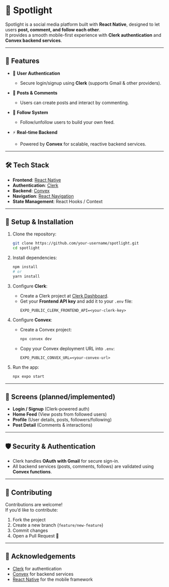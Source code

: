 # 🌟 Spotlight

Spotlight is a social media platform built with **React Native**, designed to let users **post, comment, and follow each other**.  
It provides a smooth mobile-first experience with **Clerk authentication** and **Convex backend services**.

---

## 🚀 Features

- 🔐 **User Authentication**  
  - Secure login/signup using **Clerk** (supports Gmail & other providers).  

- 📝 **Posts & Comments**  
  - Users can create posts and interact by commenting.  

- 👥 **Follow System**  
  - Follow/unfollow users to build your own feed.  

- ⚡ **Real-time Backend**  
  - Powered by **Convex** for scalable, reactive backend services.  

---

## 🛠️ Tech Stack

- **Frontend**: [React Native](https://reactnative.dev/)  
- **Authentication**: [Clerk](https://clerk.com/)  
- **Backend**: [Convex](https://convex.dev/)  
- **Navigation**: [React Navigation](https://reactnavigation.org/)  
- **State Management**: React Hooks / Context 

---


## 🔧 Setup & Installation

1. Clone the repository:
   ```bash
   git clone https://github.com/your-username/spotlight.git
   cd spotlight
   ```

2. Install dependencies:
   ```bash
   npm install
   # or
   yarn install
   ```

3. Configure **Clerk**:
   - Create a Clerk project at [Clerk Dashboard](https://dashboard.clerk.com/).
   - Get your **Frontend API key** and add it to your `.env` file:
     ```env
     EXPO_PUBLIC_CLERK_FRONTEND_API=<your-clerk-key>
     ```

4. Configure **Convex**:
   - Create a Convex project:  
     ```bash
     npx convex dev
     ```
   - Copy your Convex deployment URL into `.env`:
     ```env
     EXPO_PUBLIC_CONVEX_URL=<your-convex-url>
     ```

5. Run the app:
   ```bash
   npx expo start
   ```

---

## 📱 Screens (planned/implemented)

- **Login / Signup** (Clerk-powered auth)  
- **Home Feed** (View posts from followed users)  
- **Profile** (User details, posts, followers/following)  
- **Post Detail** (Comments & interactions)  

---

## 🛡️ Security & Authentication

- Clerk handles **OAuth with Gmail** for secure sign-in.  
- All backend services (posts, comments, follows) are validated using **Convex functions**.  

---

## 🤝 Contributing

Contributions are welcome!  
If you’d like to contribute:
1. Fork the project
2. Create a new branch (`feature/new-feature`)
3. Commit changes
4. Open a Pull Request 🚀

---

## 🙌 Acknowledgements

- [Clerk](https://clerk.com/) for authentication  
- [Convex](https://convex.dev/) for backend services  
- [React Native](https://reactnative.dev/) for the mobile framework  
